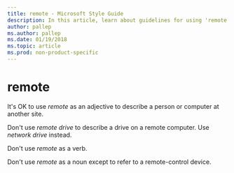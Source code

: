 ```yaml
---
title: remote - Microsoft Style Guide
description: In this article, learn about guidelines for using 'remote' in Microsoft documents and when not to use the term.
author: pallep
ms.author: pallep
ms.date: 01/19/2018
ms.topic: article
ms.prod: non-product-specific
---
```


# remote

It's OK to use *remote* as an adjective to describe a person or computer at another site. 

Don't use *remote drive* to describe a drive on a remote computer. Use *network drive* instead.

Don't use *remote* as a verb.

Don't use *remote* as a noun except to refer to a remote-control device.
